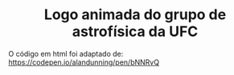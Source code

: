 <h1 align = "center">Logo animada do grupo de astrofísica da UFC</h1>



O código em html foi adaptado de: https://codepen.io/alandunning/pen/bNNRvQ
